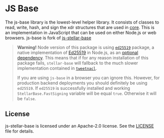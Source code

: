 # JS Base

The js-base library is the lowest-level helper library.  It consists of classes
to read, write, hash, and sign the xdr structures that are used in [core](https://github.com/swarmfund/swarm-core).
This is an implementation in JavaScript that can be used on either Node.js or web browsers.
js-base is fork of [js-stellar-base](github.com/stellar/js-stellar-base)

> **Warning!** Node version of this package is using [`ed25519`](https://www.npmjs.com/package/ed25519) package, a native implementation of [Ed25519](https://ed25519.cr.yp.to/) in Node.js, as an [optional dependency](https://docs.npmjs.com/files/package.json#optionaldependencies). This means that if for any reason installation of this package fails, `stellar-base` will fallback to the much slower implementation contained in [`tweetnacl`](https://www.npmjs.com/package/tweetnacl).
>
> If you are using `js-base` in a browser you can ignore this. However, for production backend deployments you should definitely be using `ed25519`. If `ed25519` is successfully installed and working `StellarBase.FastSigning` variable will be equal `true`. Otherwise it will be `false`.


## License
js-stellar-base is licensed under an Apache-2.0 license. See the [LICENSE](./LICENSE) file for details.
